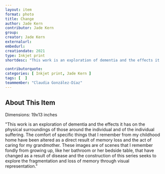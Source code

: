 ```yaml
---
layout: item
format: photo
title: Change
author: Jade Kern
contributor: Jade Kern
group: 
creator: Jade Kern
externalurl: 
embedurl: 
creationdate: 2021
type: Inkjet print
shortdesc: "This work is an exploration of dementia and the effects it has on the physical surroundings of those around the individual and of the individual suffering. The comfort of specific things that I remember from my childhood home have been altered as a direct result of memory loss and the act of caring for my grandmother. These images are of scenes that I remember fondly from growing up, like her bathroom or her bedside table, that have changed as a result of disease and the construction of this series seeks to explore the fragmentation and loss of memory through visual representation."

contributorquote: 
categories: [ Inkjet print, Jade Kern ]
tags: [  ]
teammember: "Claudia González-Díaz"
---
```


## About This Item

Dimensions: 19x13 inches

"This work is an exploration of dementia and the effects it has on the physical surroundings of those around the individual and of the individual suffering. The comfort of specific things that I remember from my childhood home have been altered as a direct result of memory loss and the act of caring for my grandmother. These images are of scenes that I remember fondly from growing up, like her bathroom or her bedside table, that have changed as a result of disease and the construction of this series seeks to explore the fragmentation and loss of memory through visual representation."
